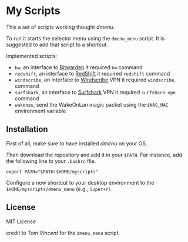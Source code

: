 # My Scripts

This a set of scripts working thought *dmenu*.

To run it starts the selector menu using the `dmenu_menu` script. It is suggested to add that script to a shortcut.

Implemented scripts:

- `bw`, an interface to [Bitwarden](https://bitwarden.com/) it required `bw` command
- `redshift`, an interface to [RedShift](http://jonls.dk/redshift/) it required `redshift` command
- `windscribe`, an interface to [Windscribe](https://windscribe.com/) VPN it required `windscribe`, command
- `surfshark`, an interface to [Surfshark](https://surfshark.com/) VPN it required `surfshark-vpn` command
- `wakenas`, send the WakeOnLan magic packet using the `$NAS_MAC` environment variable

## Installation

First of all, make sure to have installed *dmenu* on your OS.

Then download the repository and add it in your `$PATH`.
For instance, add the following line to your `.bashrc` file.

```
export PATH="$PATH:$HOME/myscripts"
```

Configure a new shortcut to your desktop environment to the `$HOME/myscripts/dmenu_menu` (e.g., `Super+r`).

## License
MIT License

credit to *Tom Vincent* for the `dmenu_menu` script.
